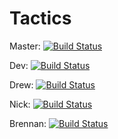 # Tactics
Master:
[![Build Status](https://travis-ci.org/DBN16CO/Tactics.svg?branch=master)](https://travis-ci.org/DBN16CO/Tactics)

Dev:
[![Build Status](https://travis-ci.org/DBN16CO/Tactics.svg?branch=dev)](https://travis-ci.org/DBN16CO/Tactics)

Drew:
[![Build Status](https://travis-ci.org/DBN16CO/Tactics.svg?branch=drew)](https://travis-ci.org/DBN16CO/Tactics)

Nick:
[![Build Status](https://travis-ci.org/DBN16CO/Tactics.svg?branch=nick)](https://travis-ci.org/DBN16CO/Tactics)

Brennan:
[![Build Status](https://travis-ci.org/DBN16CO/Tactics.svg?branch=brennan)](https://travis-ci.org/DBN16CO/Tactics)
